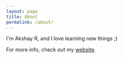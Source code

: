```yaml
---
layout: page
title: About
permalink: /about/
---
```


I'm Akshay R, and I love learning new things ;)

For more info, check out my [website](https://akshay-rajan.github.io).